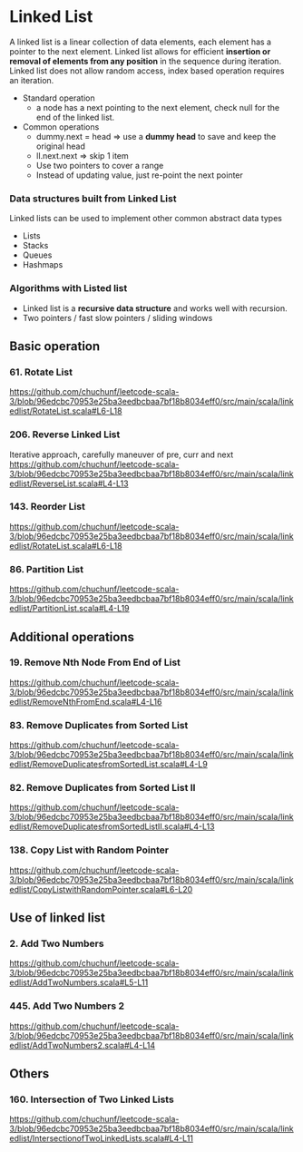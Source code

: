 # Linked List

A linked list is a linear collection of data elements, each element has a pointer to the next element.
Linked list allows for efficient **insertion or removal of elements from any position** in the sequence during iteration.
Linked list does not allow random access, index based operation requires an iteration.

- Standard operation
  - a node has a next pointing to the next element, check null for the end of the linked list.
- Common operations
  - dummy.next = head => use a **dummy head** to save and keep the original head
  - ll.next.next => skip 1 item
  - Use two pointers to cover a range
  - Instead of updating value, just re-point the next pointer

### Data structures built from Linked List
Linked lists can be used to implement other common abstract data types
- Lists
- Stacks
- Queues
- Hashmaps

### Algorithms with Listed list
- Linked list is a **recursive data structure** and works well with recursion.
- Two pointers / fast slow pointers / sliding windows

## Basic operation
### 61. Rotate List
https://github.com/chuchunf/leetcode-scala-3/blob/96edcbc70953e25ba3eedbcbaa7bf18b8034eff0/src/main/scala/linkedlist/RotateList.scala#L6-L18

### 206. Reverse Linked List
Iterative approach, carefully maneuver of pre, curr and next
https://github.com/chuchunf/leetcode-scala-3/blob/96edcbc70953e25ba3eedbcbaa7bf18b8034eff0/src/main/scala/linkedlist/ReverseList.scala#L4-L13

### 143. Reorder List
https://github.com/chuchunf/leetcode-scala-3/blob/96edcbc70953e25ba3eedbcbaa7bf18b8034eff0/src/main/scala/linkedlist/RotateList.scala#L6-L18

### 86. Partition List
https://github.com/chuchunf/leetcode-scala-3/blob/96edcbc70953e25ba3eedbcbaa7bf18b8034eff0/src/main/scala/linkedlist/PartitionList.scala#L4-L19

## Additional operations
### 19. Remove Nth Node From End of List
https://github.com/chuchunf/leetcode-scala-3/blob/96edcbc70953e25ba3eedbcbaa7bf18b8034eff0/src/main/scala/linkedlist/RemoveNthFromEnd.scala#L4-L16

### 83. Remove Duplicates from Sorted List
https://github.com/chuchunf/leetcode-scala-3/blob/96edcbc70953e25ba3eedbcbaa7bf18b8034eff0/src/main/scala/linkedlist/RemoveDuplicatesfromSortedList.scala#L4-L9

### 82. Remove Duplicates from Sorted List II
https://github.com/chuchunf/leetcode-scala-3/blob/96edcbc70953e25ba3eedbcbaa7bf18b8034eff0/src/main/scala/linkedlist/RemoveDuplicatesfromSortedListII.scala#L4-L13

### 138. Copy List with Random Pointer
https://github.com/chuchunf/leetcode-scala-3/blob/96edcbc70953e25ba3eedbcbaa7bf18b8034eff0/src/main/scala/linkedlist/CopyListwithRandomPointer.scala#L6-L20

## Use of linked list
### 2. Add Two Numbers
https://github.com/chuchunf/leetcode-scala-3/blob/96edcbc70953e25ba3eedbcbaa7bf18b8034eff0/src/main/scala/linkedlist/AddTwoNumbers.scala#L5-L11

### 445. Add Two Numbers 2
https://github.com/chuchunf/leetcode-scala-3/blob/96edcbc70953e25ba3eedbcbaa7bf18b8034eff0/src/main/scala/linkedlist/AddTwoNumbers2.scala#L4-L14

## Others
### 160. Intersection of Two Linked Lists
https://github.com/chuchunf/leetcode-scala-3/blob/96edcbc70953e25ba3eedbcbaa7bf18b8034eff0/src/main/scala/linkedlist/IntersectionofTwoLinkedLists.scala#L4-L11